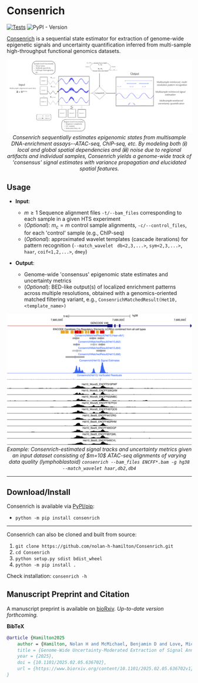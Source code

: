 # Consenrich

[![Tests](https://github.com/nolan-h-hamilton/Consenrich/actions/workflows/Tests.yml/badge.svg?event=workflow_dispatch)](https://github.com/nolan-h-hamilton/Consenrich/actions/workflows/Tests.yml)
![PyPI - Version](https://img.shields.io/pypi/v/consenrich?logo=Python&logoColor=%23FFFFFF&color=%233776AB&link=https%3A%2F%2Fpypi.org%2Fproject%2Fconsenrich%2F)

[Consenrich](https://github.com/nolan-h-hamilton/Consenrich) is a sequential state estimator for extraction of genome-wide epigenetic signals and uncertainty quantification inferred from multi-sample high-throughput functional genomics datasets.

<p align="center">
  <img src="docs/scheme.png" alt="Example output with --match_wavelet haar,db2,db4" width="800"/><br/>
  <em> Consenrich sequentially estimates epigenomic states from multisample DNA-enrichment assays--ATAC-seq, ChIP-seq, etc. By modeling  both (<b>i</b>) local and global spatial dependencies and (<b>ii</b>) noise due to regional artifacts and individual samples, Consenrich yields a genome-wide track of 'consensus' signal estimates with variance propagation and elucidated spatial features.</em>
</p>

## Usage

* **Input**:
  * $m \geq 1$ Sequence alignment files `-t/--bam_files` corresponding to each sample in a given HTS experiment
  * (*Optional*): $m_c = m$ control sample alignments, `-c/--control_files`, for each 'control' sample (e.g., ChIP-seq)
  * (*Optional*): approximated wavelet templates (cascade iterations) for pattern recognition (`--match_wavelet ` `db<2,3,...>`, `sym<2,3,...>`, `haar`, `coif<1,2,...>`, `dmey`)

* **Output**:
  * Genome-wide 'consensus' epigenomic state estimates and uncertainty metrics
  * (*Optional*): BED-like output(s) of localized enrichment patterns across multiple resolutions, obtained with a genomics-oriented matched filtering variant, e.g., `ConsenrichMatchedResult(Het10, <template_name>)`

<p align="center">
  <img src="docs/matched.png" alt="Example output with --match_wavelet haar,db2,db4" width="800"/><br/>
  <em>Example: Consenrich-estimated signal tracks and uncertainty metrics given an input dataset consisting of $m=10$ ATAC-seq alignments of varying data quality (lymphoblastoid)
  <code>consenrich --bam_files ENCFF*.bam -g hg38 --match_wavelet haar,db2,db4</code></em>
</p>

---

## Download/Install

Consenrich is available via [PyPI/pip](https://pypi.org/project/consenrich/):

* `python -m pip install consenrich`

---

Consenrich can also be cloned and built from source:

1. `git clone https://github.com/nolan-h-hamilton/Consenrich.git`
2. `cd Consenrich`
3. `python setup.py sdist bdist_wheel`
4. `python -m pip install .`

Check installation: `consenrich -h`

## Manuscript Preprint and Citation

A manuscript preprint is available on [bioRxiv](https://www.biorxiv.org/content/10.1101/2025.02.05.636702v1). *Up-to-date version forthcoming.*

**BibTeX**

```bibtex
@article {Hamilton2025
	author = {Hamilton, Nolan H and McMichael, Benjamin D and Love, Michael I and Furey, Terrence S},
	title = {Genome-Wide Uncertainty-Moderated Extraction of Signal Annotations from Multi-Sample Functional Genomics Data},
	year = {2025},
	doi = {10.1101/2025.02.05.636702},
	url = {https://www.biorxiv.org/content/10.1101/2025.02.05.636702v1},
}
```
